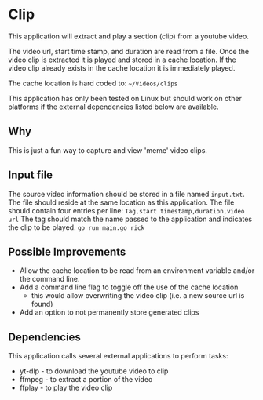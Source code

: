 # Clip
This application will extract and play a section (clip) from a youtube video.

The video url, start time stamp, and duration are read from a file.
Once the video clip is extracted it is played and stored in a cache location.
If the video clip already exists in the cache location it is immediately played.

The cache location is hard coded to:
```~/Videos/clips```

This application has only been tested on Linux but should work on other platforms
if the external dependencies listed below are available.

## Why
This is just a fun way to capture and view 'meme' video clips.

## Input file
The source video information should be stored in a file named ```input.txt```.
The file should reside at the same location as this application.
The file should contain four entries per line:
```Tag,start timestamp,duration,video url```
The tag should match the name passed to the application and indicates the clip to be played.
```go run main.go rick```

## Possible Improvements
- Allow the cache location to be read from an environment variable and/or the command line.
- Add a command line flag to toggle off the use of the cache location
  - this would allow overwriting the video clip (i.e. a new source url is found)
- Add an option to not permanently store generated clips

## Dependencies
This application calls several external applications to perform tasks:
- yt-dlp - to download the youtube video to clip
- ffmpeg - to extract a portion of the video
- ffplay - to play the video clip
